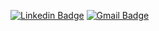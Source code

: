 [![Linkedin Badge](https://img.shields.io/badge/-thabatadornelas-blue?style=flat-square&logo=Linkedin&logoColor=white&link=https://www.linkedin.com/in/thabatadornelas/)](https://www.linkedin.com/in/thabatadornelas/) [![Gmail Badge](https://img.shields.io/badge/-dornelasthabata@gmail.com-c14438?style=flat-square&logo=Gmail&logoColor=white&link=mailto:dornelasthabata@gmail.com)](mailto:dornelasthabata@gmail.com)
<br></br>
